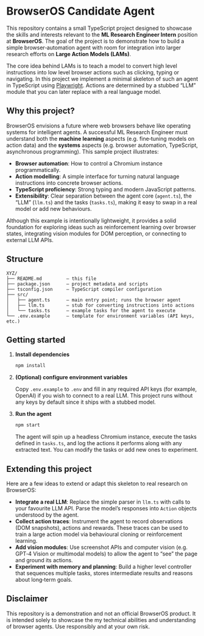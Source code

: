 # BrowserOS Candidate Agent

This repository contains a small TypeScript project designed to showcase the skills and interests relevant to the **ML Research Engineer Intern** position at **BrowserOS**.  The goal of the project is to demonstrate how to build a simple browser‐automation agent with room for integration into larger research efforts on **Large Action Models (LAMs)**.

The core idea behind LAMs is to teach a model to convert high level instructions into low level browser actions such as clicking, typing or navigating.  In this project we implement a minimal skeleton of such an agent in TypeScript using [Playwright](https://playwright.dev/).  Actions are determined by a stubbed “LLM” module that you can later replace with a real language model.

## Why this project?

BrowserOS envisions a future where web browsers behave like operating systems for intelligent agents.  A successful ML Research Engineer must understand both the **machine learning** aspects (e.g. fine‑tuning models on action data) and the **systems** aspects (e.g. browser automation, TypeScript, asynchronous programming).  This sample project illustrates:

- **Browser automation**: How to control a Chromium instance programmatically.
- **Action modelling**: A simple interface for turning natural language instructions into concrete browser actions.
- **TypeScript proficiency**: Strong typing and modern JavaScript patterns.
- **Extensibility**: Clear separation between the agent core (`agent.ts`), the “LLM” (`llm.ts`) and the tasks (`tasks.ts`), making it easy to swap in a real model or add new behaviours.

Although this example is intentionally lightweight, it provides a solid foundation for exploring ideas such as reinforcement learning over browser states, integrating vision modules for DOM perception, or connecting to external LLM APIs.

## Structure

```
XYZ/
├── README.md         – this file
├── package.json      – project metadata and scripts
├── tsconfig.json     – TypeScript compiler configuration
├── src/
│   ├── agent.ts      – main entry point; runs the browser agent
│   ├── llm.ts        – stub for converting instructions into actions
│   └── tasks.ts      – example tasks for the agent to execute
└── .env.example      – template for environment variables (API keys, etc.)
```

## Getting started

1. **Install dependencies**

   ```bash
   npm install
   ```

2. **(Optional) configure environment variables**

   Copy `.env.example` to `.env` and fill in any required API keys (for example, OpenAI) if you wish to connect to a real LLM.  This project runs without any keys by default since it ships with a stubbed model.

3. **Run the agent**

   ```bash
   npm start
   ```

   The agent will spin up a headless Chromium instance, execute the tasks defined in `tasks.ts`, and log the actions it performs along with any extracted text.  You can modify the tasks or add new ones to experiment.

## Extending this project

Here are a few ideas to extend or adapt this skeleton to real research on BrowserOS:

- **Integrate a real LLM**: Replace the simple parser in `llm.ts` with calls to your favourite LLM API.  Parse the model’s responses into `Action` objects understood by the agent.
- **Collect action traces**: Instrument the agent to record observations (DOM snapshots), actions and rewards.  These traces can be used to train a large action model via behavioural cloning or reinforcement learning.
- **Add vision modules**: Use screenshot APIs and computer vision (e.g. GPT‑4 Vision or multimodal models) to allow the agent to “see” the page and ground its actions.
- **Experiment with memory and planning**: Build a higher level controller that sequences multiple tasks, stores intermediate results and reasons about long‐term goals.

## Disclaimer

This repository is a demonstration and not an official BrowserOS product.  It is intended solely to showcase the my technical abilities and understanding of browser agents.  Use responsibly and at your own risk.
